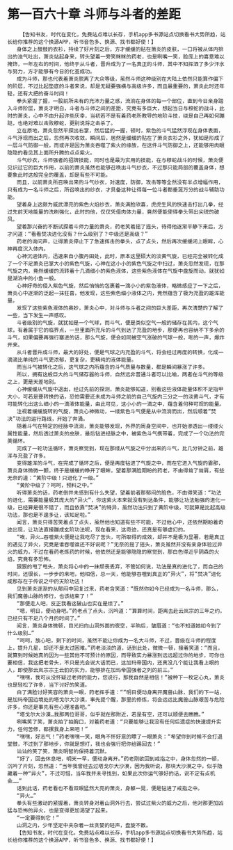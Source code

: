 # 第一百六十章 斗师与斗者的差距
        【告知书友，时代在变化，免费站点难以长存，手机app多书源站点切换看书大势所趋，站长给你推荐的这个换源APP，听书音色多、换源、找书都好使！】
       身体之上鼓鼓的衣衫，持续了好片刻之后，方才缓缓的贴在萧炎的皮肤，一口将被从体内排出的浊气吐出，萧炎站起身来，转头望着一旁笑眯眯的药老，也是咧嘴一笑，脸庞上的喜意难以掩饰，一年左右的时间，他终于从斗者，晋升成为了一名真正的斗师，其中不知挥洒了多少汗水与努力，方才能够有今日的化茧成功。
       成为斗师，那也代表着萧炎脱离了大众等级，虽然斗师这种级别在大陆上依然只能算作偏下的阶层，不过比起垫底的斗者来说，却是无疑要强横与高级许多，而且最重要的，萧炎此时还年轻，还有大把的奋斗时间！
       拳头紧握了握，一股前所未有的充沛力量之感，流淌在身体的每一个部位，直到今日亲身踏入斗师阶层，萧炎才明白，斗者与斗师之间的差距，究竟有多巨大，想起当日与穆蛇的战斗，此时的萧炎，心中不由升起许些庆幸，当初若不是有着药老所教导的地阶斗技，绕是自己再如何蹦跶，也绝对难以击败穆蛇，更别说将之击杀了。
       立在原地，萧炎忽然平探出右掌，然后猛的一握，顿时，紫色的斗气猛然浮现在身体表面，斗气浮现而出之后，忽然再次收敛，瞬间后，居然是缓缓的贴在了萧炎衣衫之外，犹如是形成了一层斗气防御一般，而或许是因为萧炎吞噬了紫火的缘故，在这件斗气防御之上，还能够用肉眼隐隐的看见其上面所升腾的点点紫火。
       斗气纱衣，斗师强者的招牌技能，同时也是最为实用的技能，在与穆蛇战斗的时候，萧炎便见识过它的巨大作用，以前的萧炎虽然也能够召唤出斗气纱衣，不过那只能局部的覆盖身体，想要象此时这般完全的覆盖，却是有些不可能。
       而且，以前萧炎所召唤出来的斗气纱衣，对速度，防御，攻击等等全然没有半点增幅作用，只有成为一名斗师之后，所召唤出的纱衣，才具备这种让得每一位斗者都垂涎万分的战斗辅助功能。
       望着身上这颇为威武漂亮的紫色火焰纱衣，萧炎满脸欣喜，虎虎生风的快速击打出几拳，经过先前天地能量的洗刷强化，此时的他，仅仅凭借肉体力量，竟然便能使得拳头带出尖锐的破风。
       望着那兴奋的不断试探着斗师力量的萧炎，药老笑着摇了摇头，待得他逐渐平静下来后，方才问道：“看看焚决进化没有？什么级别了？中级还是高级？”
       药老的询问声，让得萧炎停止下了急速挥击的拳头，点了点头，然后再次缓缓闭上眼眸，心神再度沉入体内。
       心神沉进体内，迅速来自小腹丹田处，此时，原本这里硕大的淡黄气旋，已经完全被转化成了一个不足萧炎巴掌大小的紫色气旋，心神在这小小的紫色气旋之中扫过，萧炎忽然发现，在那气旋之内，竟然缓缓的流转着十几滴细小的紫色液体，这些紫色液体在气旋中盘旋而动，就犹如是湖泊中的小鱼一般。
       心神好奇的侵入紫色气旋，然后悄悄的包裹着一滴小小的紫色液体，略微感应了一下之后，萧炎心中逐渐的泛起一抹狂喜，他发现，这些紫色细小液体之内，竟然蕴含了极为充盈的雄浑能量。
       发现了这些紫色液体的奥妙，萧炎心中，对斗师与斗者之间的巨大差距，再次清楚的了解了一些，当下发生一声感叹。
       斗者级别的气旋，就犹如是一个气球，而斗气，便是类似空气一般的储存在其内，这个气球，有着属于它的临界点，一旦里面所充斥的斗气到达了充盈的地步，那便再也容纳不下多余的斗气，如果偏要再强行塞进的话，那么气旋，便会如同被空气涨破的气球一般，嘭的一声，爆炸开来。
       从斗者晋升成斗师，最大的好处，便是气球之内充盈的斗气，将会经过再度的转换，化成一滴滴比单纯的斗气更浓郁，更复杂，更精纯的液体能量。
       而当斗气被转化之后，这气球之内所蕴含的斗气质量与数量，都是瞬间暴涨了许多。
       所以，拥有这般巨大的斗气储存器的斗师，自然远非普通斗者可以比喻，两者在斗气的等级之上，更是天差地别。
       心神缓缓从气旋中退出，经过先前的探测，萧炎能够知道，别看这些液体能量体积不足指甲大小，可若是要转换的话，恐怕需要还未成为斗师之前的自己气旋内三分之一的淡黄斗气，才有可能转化出这么细小的一滴液体能量，由此可见，这小小的一滴之中，蕴含着何种可观的能量。
       注视着缓缓旋转的气旋，萧炎心神微动，一缕紫色斗气便是从中流淌而出，然后顺着“焚决”功法的运行路线，开始了奔涌。
       随着斗气在特定的经脉中流淌，萧炎能够发现，外界的周身空间中，也开始渗透出一缕缕火属性能量，然后透过萧炎的皮肤，最后钻进经脉之中，被紫色斗气携带着，完成了一个功法的完美循环。
       完成了一轮功法循环，萧炎察觉到，现在那缕从气旋之中分出来的斗气，比几分钟之前，雄浑与充盈了许多。
       变得雄浑的斗气，在完成了循环之后，便是再度钻进了气旋之中，而在它进入气旋的霎那，萧炎身体微微一颤，终于是缓缓的睁开了眼眸，望着那满脸期盼的药老，不由得耸了耸肩，有些无奈的道：“黄阶中级！只进化了一级。”
       “黄阶中级了？呵呵，预料之中。”
       听得萧炎的话，药老倒并未感到有什么失望，望着前者那郁闷的脸色，不由得笑道：“功法的进化，需要能量极其庞大的“异火”，你这紫火本来就没有到达条件，能够让功法勉强的进化一级，已经算是很不错了，而且依靠“焚决”的特异，虽然功法只到了黄阶中级，可就算是比起高级功法，那也是不遑多让，该知足啦。”
       闻言，萧炎只得苦笑着点了点头，虽然他也知道有些不可能，不过他心中，还依然期盼着奇迹出现，让功法直接蹦成玄阶功法呢，现在看来，这奇迹，还真是有够虚幻的。
       “唉，异火…吞噬紫火便是让我吃尽了苦头，可所取得的成效，却并不是极为显著，若是真正的遇见了异火，究竟是谁吞噬谁还不好说呢？”无奈的摇了摇头，萧炎虽然并没有亲身体验过异火的威力，不过在看药老炼药的时候，他依然还是能够隐隐的察觉到，那白色得近乎阴森的火焰，究竟有多恐怖。
       狠狠的甩了甩头，萧炎将心中的一抹颓丧丢弃，不管如何说，功法是真的进化了，而自己的时间，还很长，一步步的来吧，他相信，总一天，他能够吞噬到真正的“异火”，将“焚决”进化成那存在于传说之中的天阶功法！
       见到萧炎逐渐的从郁闷中回复过来，药老含笑道：“既然你如今已经成为一名斗师，那么，我们魔兽山脉的修行，也该结束了！”
       “那便走人吧，反正我看这破山也实在是烦了。”
       “嗯，明日，便动身吧。”药老点了点头，沉吟道：“算算时间，距离去赴云岚宗的三年之约，已经只有不足八个月的时间了。”
       闻言，萧炎身体微顿，目光扫向山洞外面的夜空，半晌后，皱眉道：“也不知道她如今到了什么级别…”
       “呵呵，放心吧，剩下的时间，虽然不能让你成为一名大斗师，不过，晋级在斗师的程度上，提升几星，却还不是太过困难。”药老淡淡的道，话到此处，微微一顿，接着笑道：“而且，就算到时候她真的因为一些其他不可预计的原因，而导致实力暴涨到远远超过你的地步，可你也要相信，我这把老骨头，不只是光会说大话而已，这加玛帝国内，还真没几个能让我看上眼的人，即使那云岚宗宗主云韵的实力，能够排在加玛帝国强者之列的前三。”
       “嘿嘿，我可从没怀疑过老师的能力，您说行，那我自然是相信！”被种下一枚定心丸，萧炎也是轻松了许多，当下讨好的笑道。
       白了满脸讨好笑容的萧炎一眼，药老挥手道：““明日便动身离开魔兽山脉，我们的下一站，是加玛帝国边境处的塔戈尔大沙漠，事先提个醒，那里的修炼，将会远远比魔兽山脉艰苦与危险许多，你还是事先有些心理准备吧。”
       “塔戈尔大沙漠…我那两位哥哥，似乎就在那附近，若是有空，还可以顺便去瞧瞧。”
       咧嘴笑了笑，萧炎拍了拍胸口，对着药老道：“只要能够让我没有任何后遗症的快速提升实力，任何苦修，都摞我身上来吧！”
       “嘿嘿，好志气！”药老嘿嘿一笑，眼角不怀好意的瞟了一眼萧炎：“希望你到时候不会打退堂鼓，不过到了那地步，你就是想打，我也会强行把你给踢回去！”
       讪讪的笑了笑，萧炎明智的保持着沉默。
       “好了，回去休息吧，明天一早，便动身离开。”药老刚欲回到戒指之中，身体忽然的一顿，沉吟了片刻，忽然道：“当年我曾经去过塔戈尔大沙漠，因为我听说，那块大沙漠之中，似乎隐藏着一种“异火”，不过可惜，当年我并未寻找到，如果此次你运气够好的话，说不定有点机会……”
       话到此话，药老看也不看双眼猛然大亮的萧炎，身躯一晃，便是钻进了戒指之中。
       “异火…”
       拳头有些激动的紧握着，萧炎转身对着山洞外行去，尝试过紫火的威力之后，他对那更加凶猛与恐怖的异火，也是变得更加渴望了起来。
       “一定要得到它！”
       山洞之内，少年坚定中夹杂着一丝贪婪的轻声，盘旋不散。
       【告知书友，时代在变化，免费站点难以长存，手机app多书源站点切换看书大势所趋，站长给你推荐的这个换源APP，听书音色多、换源、找书都好使！】